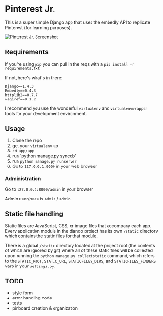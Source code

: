 # Pinterest Jr.

This is a super simple Django app that uses the embedly API to replicate Pinterest (for learning purposes).

![Pinterest Jr. Screenshot](http://i.imgur.com/3PJki.png)

## Requirements

If you're using `pip` you can pull in the reqs with a `pip install -r requirements.txt`

If not, here's what's in there:

```
Django==1.4.3
Embedly==0.4.3
httplib2==0.7.7
wsgiref==0.1.2
```

I recommend you use the wonderful `virtualenv` and `virtualenvwrapper` tools for your development environment.

## Usage

1. Clone the repo
2. get your `virtualenv` up
3. `cd app/app`
4. run `python manage.py syncdb'
5. run `python manage.py runserver`
6. Go to `127.0.0.1:8000` in your web browser

### Administration

Go to `127.0.0.1:8000/admin` in your browser

Admin user/pass is `admin` / `admin`

## Static file handling

Static files are JavaScript, CSS, or image files that accompany each app. Every application module in the django project has its own `/static` directory which contains the static files for that module.

There is a global `/static` directory located at the project root (the contents of which are ignored by git) where all of these static files will be collected upon running the `python manage.py collectstatic` command, which refers to the `STATIC_ROOT`, `STATIC_URL`, `STATICFILES_DIRS`, and `STATICFILES_FINDERS` vars in your `settings.py`.

## TODO

* style form
* error handling code
* tests
* pinboard creation & organization
